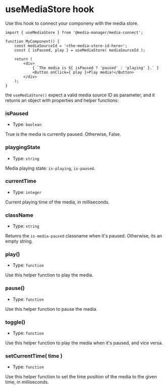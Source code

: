 useMediaStore hook
==================

Use this hook to connect your componeny with the media store.

```es6
import { useMediaStore } from '@media-manager/media-connect';

function MyComponent() {
	const mediaSourceId = '<the-media-store-id-here>';
	const { isPaused, play } = useMediaStore( mediaSourceId );

	return (
		<div>
			{ `The media is ${ isPaused ? 'paused' : 'playing' }.` }
			<Button onClick={ play }>Play media!</Button>
		</div>
	);
}
```

the `useMediaStore()` expect a valid media source ID as parameter, and it returns an object with properties and helper functions:

### isPaused

-   Type: `boolean`

True is the media is currently paused. Otherwise, False.

### playgingState

-   Type: `string`

Media playing state: `is-playing`, `is-paused`.

### currentTime

-   Type: `integer`

Current playing time of the media, in milliseconds.

### className

-   Type: `string`

Retunrs the `is-media-paused` classname when it's paused. Otherwise, its an empty string.

### play()

-   Type: `function`

Use this helper function to play the media.

### pause()

-   Type: `function`

Use this helper function to pause the media.

### toggle()

-   Type: `function`

Use this helper function to play the media when it's paused, and vice versa.

### setCurrentTime( time )

-   Type: `function`

Use this helper function to set the time position of the media to the given time, in milliseconds.
